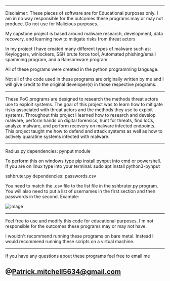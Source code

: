 ---------------------------------------------------------------------------------------------------------------------------------------------------------------------
Disclaimer: These pieces of software are for Educational purposes only. I am in no way responsible for the outcomes these programs may or may not produce. Do not use for Malicious purposes.

My capstone project is based around malware research, development, data recovery, and learning how to mitigate risks from threat actors

In my project I have created many different types of malware such as: Keyloggers, winlockers, SSH brute force tool, Automated phishing/email spamming program, and a Ransomware program.

All of these programs were created in the python programming language.

Not all of the code used in these programs are originally written by me and I will give credit to the original developer(s) in those respective programs.

---------------------------------------------------------------------------------------------------------------------------------------------------------------------
These PoC programs are designed to research the methods threat actors use to exploit systems. The goal of this project was to learn how to mitigate risks
associated with threat actors and the methods they use to exploit systems. Throughout this project I learned how to research and develop malware, perform hands on digital 
forensics, hunt for threats, find IoCs, analyze malware, and perform recovery on malware infected endpoints. This project taught me how to defend and attack systems as 
well as how to actively quaratine systems infected with malware.
                                                                                                                                                                     
---------------------------------------------------------------------------------------------------------------------------------------------------------------------
Radius.py dependencies: pynput module                                                                                                                                
                                                                                                                                                                     
To perform this on windows type pip install pynput into cmd or powershell. If you are on linux type into your terminal: sudo apt install python3-pynput              

sshbruter.py dependencies: passwords.csv 

You need to match the .csv file to the list file in the sshbruter.py program. You will also need to put a list of usernames in the first section and then passwords 
in the second. Example:

![image](https://github.com/PatMitchell-Tech/Capstone/assets/120431122/bc63f4fc-4966-4b02-9cf9-040e242b4422)



---------------------------------------------------------------------------------------------------------------------------------------------------------------------
Feel free to use and modify this code for educational purposes. I'm not responsible for the outcomes these programs may or may not have.

I wouldn't recommend running these programs on bare metal. Instead I would recommend running these scripts on a virtual machine.

---------------------------------------------------------------------------------------------------------------------------------------------------------------------
If you have any questions about these programs feel free to email me 

@Patrick.mitchell5634@gmail.com
---------------------------------------------------------------------------------------------------------------------------------------------------------------------
